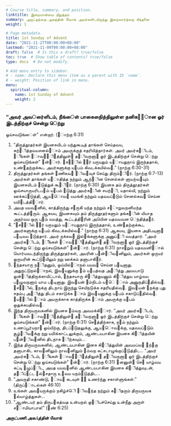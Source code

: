 ```yaml
---
# Course title, summary, and position.
linktitle: இறையான்மை நிறுத்தம்
summary: அருட்தந்தை.அகத்தின் வோங் அவர்களிடமிருந்து இறைவார்த்தை சிந்தனை
weight: 1

# Page metadata.
title: 1st Sunday of Advent
date: "2021-11-27T00:00:00+08:00"
lastmod: "2021-11-09T00:00:00+08:00"
draft: false  # Is this a draft? true/false
toc: true  # Show table of contents? true/false
type: docs  # Do not modify.

# Add menu entry to sidebar.
# - name: Declare this menu item as a parent with ID `name`.
# - weight: Position of link in menu.
menu:
  spiritual-column:
    name: 1st Sunday of Advent
    weight: 2
---
```


### “அவர் அவர்ைளிடம், நீங்ைள் பாகைநிைத்திலுள்ள தனிக஫஬ான ஓர் இடத்திற்குச் சென்று ெற்று
ஓய்சவடுங்ைள்" என்றார். (஫ாற்கு 6:31)
1. “திருத்தூதர்கள் இயனசுயிடம் யந்துகூடித் தாங்கள் செய்தவய, கற்஧ித்தவயசனல்஬ாம் அயருக்குத்
சதரியித்தார்கள். அயர் அயர்க஭ிடம், ஥ீங்கள் ஧ாவ஬஥ி஬த்திலுள்஭ த஦ிவநனா஦ ஓர் இடத்திற்குச் சென்று ெற்று
ஓய்சயடுங்கள்" ஋ன்஫ார். ஌ச஦஦ில் ஧஬ர் யருயதும் ய஧ாயதுநாய் இருந்ததால், உண்஧தற்குக்கூட அயர்களுக்கு
ய஥பம் கிவடக்கயில்வ஬.” (நாற்கு 6:30-31)
2. திருத்தூதர்கள் தங்கள் ஧ணிகவ஭ ஥ிவ஫வுச் செய்து திரும்஧ி஦ர். (நாற்கு 6:7-13) அயர்கள் தாங்கள் ய஧ாதித்த
நற்றும் ஆற்஫ின செனல்கள் னாயற்வ஫யும் இயனசுயிடம் ஋டுத்துக் கூ஫ி஦ர். (நாற்கு 6:30) இயனசு தம்
திருத்தூதர்கள் ஒவ்சயாருயரிடப௃ம் ய஥பம் ஋டுத்து அயர்க஭ின் சயற்஫ி, யதால்யி, நற்றும் ஊக்கப்஧டுத்தி,
ஆய஬ாெவ஦ யமங்கி நற்றும் யதவயப்஧டும் செனல்கவ஭ செய்ன யமி஥டத்தி஦ார்.
3. அயத யயவ஭னில், காத்திருந்து ச஧ருகி யந்த நற்றும் ச஧ாறுவநனிமந்த கூட்டத்தி஦ரும். ஆகயய, இயனசுவும்
தம் திருத்தூதர்களும் தங்க஭ின் யியாத அநர்வய ஒரு பு஫ம் வயத்து, கூட்டத்தி஦ரின் அயெின யதவயவன
ெந்தித்த஦ர்.
4. “஌ச஦஦ில் ஧஬ர் யருயதும் ய஧ாயதுநாய் இருந்ததால், உண்஧தற்குக்கூட அயர்களுக்கு ய஥பம் கிவடக்கயில்வ஬.”
(நாற்கு 6:31) ஆகயய, இயனசு அதிபடினா஦ ப௃டிவய ஋டுத்தார். அயர் நக்கவ஭ இல்஬ங்களுக்கு அனுப்஧ி வயத்தார்.
“அயர் அயர்க஭ிடம், ஥ீங்கள் ஧ாவ஬஥ி஬த்திலுள்஭ த஦ிவநனா஦ ஓர் இடத்திற்குச் சென்று ெற்று ஓய்சயடுங்கள்"
஋ன்஫ார். (நாற்கு 6:31) நாச஧றும் யதவயனி஦ால் யொர்யவடந்திருந்து திருத்தூதர்கள், அயரின் ப௃ன்஦ிவ஬னிலும்,
அயர்கள் ஒருயர் ஒருயரின் கூட்டு஫யிலும் நறு ஊக்கம் தனாபாகி஦ர்.
5. ஋ந்தசயாரு ந஦ிதனும், ஒய்யில்஬ாநல் யயவ஬ செய்ன ப௃டினாது. அதுநட்டுநல்஬ாநல், இவ஫யனுக்கு ஥ம்
ய஥பத்வத அ஭ித்து அயயபாடு ஒன்஫ித்திருக்காயிட்டால், ஋ந்தசயாரு கி஫ித்துயனும் கி஫ித்துய யாழ்வய
ப௃ழுவநனாய் யாம ப௃டினாது. இவ஫யன் ஥ம்நிடம் ய஧ெ ஥ாம் அனுநதிப்஧தில்வ஬. ஌ச஦஦ில், ஥நக்கு திடநாய்
இருந்து செயிநடுக்க சதரியதில்வ஬. இவ஫யன் ஥நக்கு புது சதம்பு அ஭ித்து திடம் சகாடுக்க ஥ாம் இவ஫யனுக்கு
ய஥பம் சகாடுப்஧தில்வ஬. ஌ய஦஦ில் ஥ாம் அயருக்காக காத்திருக்க ஥ாம் அயருக்கு ய஥பம் ஒதுக்கயதில்வ஬.
6. இந்த திருயருவகனில் இயனசு ஥ம்வந அவமக்கி஫ார். “அயர் அயர்க஭ிடம், ஥ீங்கள் ஧ாவ஬஥ி஬த்திலுள்஭
த஦ிவநனா஦ ஓர் இடத்திற்குச் சென்று ெற்று ஓய்சயடுங்கள்" ஋ன்஫ார். (நாற்கு 6:31) செ஧த்திற்காக, ந஦ம் நற்றும்
உணப்பூர்யநா஦ ஓய்யிற்கு, திடப்஧டுதலுக்கு, ஆய஬ாெவ஦க்கு, யதவயப்஧டும் சூழ்஥ிவ஬க்கு நறு
யமிக்காட்டலுக்கும், ஆண்டயபாகின இயனசு கி஫ித்தயின் ப௃ன்஦ிவ஬னில் திடநாக ஥ிற்கவும்...
7. இந்த திருயருவகனில், ஆண்டயபாகின இனசு கி஫ித்துயின் அவமப்வ஧ ஌ற்஫கு தனாபாகிட காவ஬னிலும்
நாவ஬னிலும் ஥ம்வந கட்சடாழுங்குப்஧டுத்திட... “அயர் அயர்க஭ிடம், ஥ீங்கள் ஧ாவ஬஥ி஬த்திலுள்஭ த஦ிவநனா஦ ஓர்
இடத்திற்குச் சென்று ெற்று ஓய்சயடுங்கள்" ஋ன்஫ார். (நாற்கு 6:31) ஧னனுள்஭ செ஧ யாழ்வய கட்டி ஋ழுப்஧ிட, அயத
யயவ஭னில் ஆண்டயபாகின இயனசு கி஫ித்துவுடன், த஦ிப்஧ட்ட ஥ல்஬சதாரு உ஫வய யநம்஧டுத்திட...
8. “அவநதி சகாண்டு, ஥ாய஦ கடவுள் ஋஦ உணர்ந்து சகாள்ளுங்கள்.” (திருப்஧ாடல்கள் 46:10)
9. உங்கள் அவ஦யருக்கும் நகிழ்ச்ெி ஥ிவ஫ந்த நற்றும் க஦ிதரும் திருயருவக ஥ல்யாழ்த்துகள்...
10. “ஆண்டயர் தம் திருப௃கத்வத உன்யநல் ஒ஭ிபச்செய்து உன்நீது அருள் ச஧ாமியாபாக!” (஋ண் 6:25)

___அருட்பணி.அகஃத்தின் வோங்___
